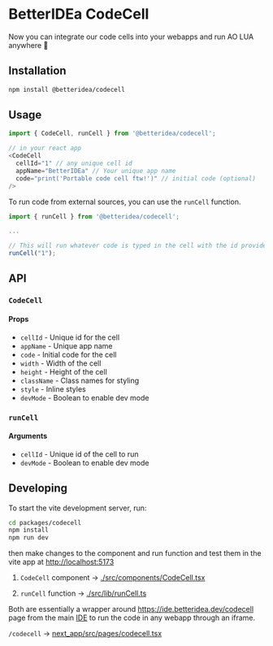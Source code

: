 # BetterIDEa CodeCell

Now you can integrate our code cells into your webapps and run AO LUA anywhere 🎉

## Installation

```bash
npm install @betteridea/codecell
```

## Usage

```javascript
import { CodeCell, runCell } from '@betteridea/codecell';

// in your react app
<CodeCell
  cellId="1" // any unique cell id
  appName="BetterIDEa" // Your unique app name
  code="print('Portable code cell ftw!')" // initial code (optional)
/>
```

To run code from external sources, you can use the `runCell` function.

```javascript
import { runCell } from '@betteridea/codecell';

...

// This will run whatever code is typed in the cell with the id provided
runCell("1");
```

## API

### `CodeCell`

#### Props

- `cellId` - Unique id for the cell
- `appName` - Unique app name
- `code` - Initial code for the cell
- `width` - Width of the cell
- `height` - Height of the cell
- `className` - Class names for styling
- `style` - Inline styles
- `devMode` - Boolean to enable dev mode

### `runCell`

#### Arguments

- `cellId` - Unique id of the cell to run
- `devMode` - Boolean to enable dev mode

## Developing

To start the vite development server, run:

```bash
cd packages/codecell
npm install
npm run dev
```

then make changes to the component and run function and test them in the vite app at [http://localhost:5173](http://localhost:5173)

1. `CodeCell` component -> [./src/components/CodeCell.tsx](https://github.com/betteridea-dev/ide/blob/main/packages/codecell/src/components/codecell.tsx)

2. `runCell` function -> [./src/lib/runCell.ts](https://github.com/betteridea-dev/ide/blob/main/packages/codecell/src/lib/runCell.ts)

Both are essentially a wrapper around https://ide.betteridea.dev/codecell page from the main [IDE](https://ide.betteridea.dev) to run the code in any webapp through an iframe.

`/codecell` -> [next_app/src/pages/codecell.tsx](https://github.com/betteridea-dev/ide/blob/main/next_app/src/pages/codecell.tsx)